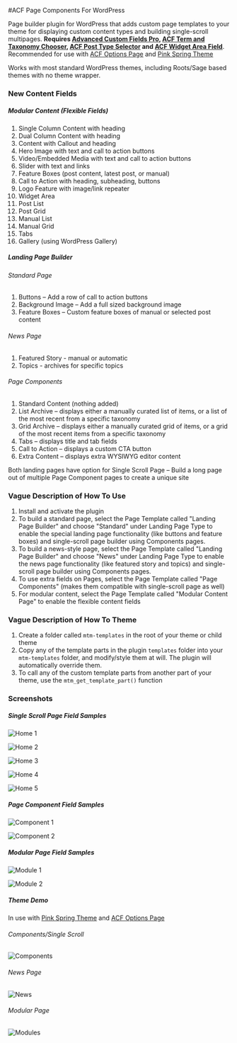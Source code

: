 #ACF Page Components For WordPress

Page builder plugin for WordPress that adds custom page templates to your theme for displaying custom content types and building single-scroll multipages. **Requires [Advanced Custom Fields Pro](http://advancedcustomfields.com/pro), [ACF Term and Taxonomy Chooser](https://github.com/marktimemedia/acf-term-and-taxonomy-chooser), [ACF Post Type Selector](https://github.com/TimPerry/acf-post-type-selector) and [ACF Widget Area Field](https://wordpress.org/plugins/advanced-custom-fields-widget-area-field/)**. Recommended for use with [ACF Options Page](https://github.com/marktimemedia/acf-theme-settings) and [Pink Spring Theme](https://github.com/marktimemedia/pink-spring)

Works with most standard WordPress themes, including Roots/Sage based themes with no theme wrapper.

### New Content Fields

##### Modular Content (Flexible Fields)
1. Single Column Content with heading
2. Dual Column Content with heading
3. Content with Callout and heading
4. Hero Image with text and call to action buttons
5. Video/Embedded Media with text and call to action buttons
6. Slider with text and links
7. Feature Boxes (post content, latest post, or manual)
8. Call to Action with heading, subheading, buttons
8. Logo Feature with image/link repeater
9. Widget Area
10. Post List
11. Post Grid
12. Manual List
13. Manual Grid
14. Tabs
15. Gallery (using WordPress Gallery)

##### Landing Page Builder
###### Standard Page
1. Buttons – Add a row of call to action buttons
2. Background Image – Add a full sized background image
3. Feature Boxes – Custom feature boxes of manual or selected post content

###### News Page
1. Featured Story - manual or automatic
2. Topics - archives for specific topics

###### Page Components
1. Standard Content (nothing added)
2. List Archive – displays either a manually curated list of items, or a list of the most recent from a specific taxonomy
3. Grid Archive – displays either a manually curated grid of items, or a grid of the most recent items from a specific taxonomy
4. Tabs – displays title and tab fields
5. Call to Action – displays a custom CTA button
6. Extra Content – displays extra WYSIWYG editor content


Both landing pages have option for Single Scroll Page – Build a long page out of multiple Page Component pages to create a unique site


### Vague Description of How To Use
1. Install and activate the plugin
2. To build a standard page, select the Page Template called "Landing Page Builder" and choose "Standard" under Landing Page Type to enable the special landing page functionality (like buttons and feature boxes) and single-scroll page builder using Components pages.
3. To build a news-style page, select the Page Template called "Landing Page Builder" and choose "News" under Landing Page Type to enable the news page functionality (like featured story and topics) and single-scroll page builder using Components pages.
4. To use extra fields on Pages, select the Page Template called "Page Components" (makes them compatible with single-scroll page as well)
5. For modular content, select the Page Template called "Modular Content Page" to enable the flexible content fields


### Vague Description of How To Theme
1. Create a folder called `mtm-templates` in the root of your theme or child theme
2. Copy any of the template parts in the plugin `templates` folder into your `mtm-templates` folder, and modify/style them at will. The plugin will automatically override them.
3. To call any of the custom template parts from another part of your theme, use the `mtm_get_template_part()` function


### Screenshots

##### Single Scroll Page Field Samples 

![Home 1](screenshots/home-1.png)

![Home 2](screenshots/home-2.png)

![Home 3](screenshots/home-3.png)

![Home 4](screenshots/home-4.png)

![Home 5](screenshots/news-1.png)


##### Page Component Field Samples

![Component 1](screenshots/component-1.png)

![Component 2](screenshots/component-2.png)


##### Modular Page Field Samples

![Module 1](screenshots/module-1.png)

![Module 2](screenshots/module-2.png)

##### Theme Demo

In use with [Pink Spring Theme](https://github.com/marktimemedia/pink-spring) and [ACF Options Page](https://github.com/marktimemedia/acf-theme-settings)

###### Components/Single Scroll
![Components](screenshots/components.png)

###### News Page
![News](screenshots/news.png)

###### Modular Page
![Modules](screenshots/modules.png)

